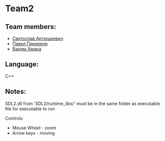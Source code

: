 # Team2

## Team members:

- [Святослав Артюшкевич](https://github.com/thekirjava)
- [Павел Пикиреня](https://github.com/mayty)
- [Вадим Хмара](https://github.com/vkhmara)

## Language: 
C++

## Notes:

SDL2.dll from 'SDL2/runtime_libs/' must be in the same folder as executable file for executable to run</br>

Controls:
- Mouse Wheel - zoom
- Arrow keys - moving